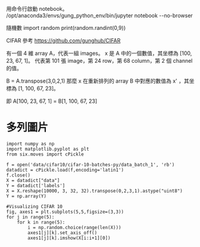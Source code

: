 用命令行啟動 notebook。  
/opt/anaconda3/envs/gung_python_env/bin/jupyter notebook --no-browser

隨機數
import random
print(random.randint(0,9))

CIFAR 參考
https://github.com/gunghub/CIFAR


有一個 4 維 array A，代表一組 images。
x 是 A 中的一個數值，其坐標為 [100, 23, 67, 1]。
代表第 101 張 image，第 24 row，第 68 column，第 2 個 channel 的值。

B = A.transpose(3,0,2,1)
那麼 x 在重新排列的 array B 中對應的數值為 x' ，其坐標為 [1, 100, 67, 23]。

即
A[100, 23, 67, 1] = B[1, 100, 67, 23]




# 多列圖片
```
import numpy as np
import matplotlib.pyplot as plt
from six.moves import cPickle 

f = open('data/cifar10/cifar-10-batches-py/data_batch_1', 'rb')
datadict = cPickle.load(f,encoding='latin1')
f.close()
X = datadict["data"] 
Y = datadict['labels']
X = X.reshape(10000, 3, 32, 32).transpose(0,2,3,1).astype("uint8")
Y = np.array(Y)

#Visualizing CIFAR 10
fig, axes1 = plt.subplots(5,5,figsize=(3,3))
for j in range(5):
    for k in range(5):
        i = np.random.choice(range(len(X)))
        axes1[j][k].set_axis_off()
        axes1[j][k].imshow(X[i:i+1][0])
```

